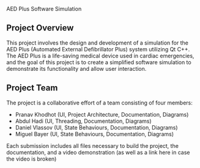 AED Plus Software Simulation


## Project Overview

This project involves the design and development of a simulation for the AED Plus (Automated External Defibrillator Plus) system utilizing Qt C++. The AED Plus is a life-saving medical device used in cardiac emergencies, and the goal of this project is to create a simplified software simulation to demonstrate its functionality and allow user interaction.

## Project Team

The project is a collaborative effort of a team consisting of four members:

- Pranav Khodhot (UI, Project Architecture, Documentation, Diagrams)
- Abdul Hadi (UI, Threading, Documentation, Diagrams)
- Daniel Vlassov (UI, State Behaviours, Documentation, Diagrams)
- Miguel Bayer (UI, State Behaviours, Documentation, Diagrams)

Each submission includes all files necessary to build the project, the documentation, and a video demonstration (as well as a link here in case the video is broken)
